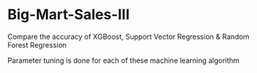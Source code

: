 # Big-Mart-Sales-III

Compare the accuracy of XGBoost, Support Vector Regression &amp; Random Forest Regression 

Parameter tuning is done for each of these machine learning algorithm

